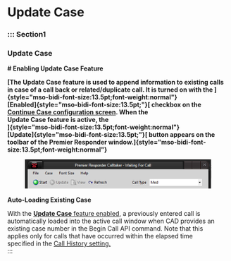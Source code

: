 # Update Case

### ::: Section1

### **Update Case**

**# Enabling Update Case Feature**

**\[The Update Case feature is used to append information to existing
calls in case of a call back or related/duplicate call.  It is turned on
with the ]{style="mso-bidi-font-size:13.5pt;font-weight:normal"}**
\
**\[Enabled]{style="mso-bidi-font-size:13.5pt;"}\[ checkbox on the** [**Continue
Case configuration screen**](<Continue Case Settings.md>)**.  When the**
\
**Update Case feature is active, the**
\
**]{style="mso-bidi-font-size:13.5pt;font-weight:normal"}**
\
**\[Update]{style="mso-bidi-font-size:13.5pt;"}\[ button appears on the
toolbar of the Premier Responder
window.]{style="mso-bidi-font-size:13.5pt;font-weight:normal"}**

<figure><img src=".gitbook/assets/Update Case_files/image001.png" alt=""><figcaption></figcaption></figure>

**Auto-Loading Existing Case**

With the [**Update Case** feature
enabled](<Continue Case Settings.md>), a previously entered call is
\
automatically loaded into the active call window when CAD provides an
\
existing case number in the Begin Call API command.  Note that this
\
applies only  for calls that have occurred within the elapsed time
\
specified in the [Call History setting.](<Continue Case Settings.md>)
\
:::
